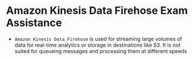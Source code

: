 # Amazon Kinesis Data Firehose Exam Assistance

- `Amazon Kinesis Data Firehose` is used for streaming large volumes of data for real-time analytics or storage in destinations like S3. It is not suited for queueing messages and processing them at different speeds




